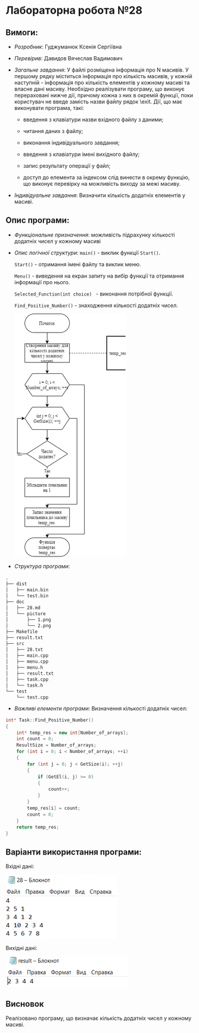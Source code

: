 # Лабораторна робота №28
## Вимоги:
* *Розробник*: Гуджуманюк Ксенія Сергіївна
* *Перевірив*: Давидов Вячеслав Вадимович
* *Загальне завдання*: У файлі розміщена інформація про N масивів. У першому рядку міститься інформація про кількість масивів, у кожній наступній - інформація про кількість елементів у кожному масиві та власне дані масиву. Необхідно реалізувати програму, що виконує перераховані нижче дії, причому кожна з них в окремій функції, поки користувач не введе замість назви файлу рядок \exit. Дії, що має виконувати програма, такі:

    * введення з клавіатури назви вхідного файлу з даними;

    * читання даних з файлу;

    * виконання індивідуального завдання;

    * введення з клавіатури імені вихідного файлу;

    * запис результату операції у файл;

    * доступ до елемента за індексом слід винести в окрему функцію, що виконує перевірку на можливість виходу за межі масиву.

* *Індивідуальне завдання*: Визначити кількість додатніх елементів у масиві.

## Опис програми:

* *Функціональне призначення*: можливість підрахунку кількості додатніх чисел у кожному масиві

* *Опис логічної структури*: 
  `main()` - виклик функції `Start()`.

  `Start()` - отримання імені файлу та виклик меню.

  `Menu()` - виведення на екран запиту на вибір функції та отримання інформації про нього.

  `Selected_Function(int choice) ` - виконaння потрібної функції.

  `Find_Positive_Number()` - знаходження кількості додатніх чисел.

  ![](picture/28.png)
* *Структура програми*:
```
.
├── dist
│   ├── main.bin
│   └── test.bin
├── doc
│   ├── 28.md
│   └── picture
│       ├── 1.png
│       └── 2.png
├── Makefile
├── result.txt
├── src
│   ├── 28.txt
│   ├── main.cpp
│   ├── menu.cpp
│   ├── menu.h
│   ├── result.txt
│   ├── task.cpp
│   └── task.h
└── test
    └── test.cpp
```

* *Важливі елементи програми*:
Визначення кількості додатніх чисел:
```c++
int* Task::Find_Positive_Number() 
{
	int* temp_res = new int[Number_of_arrays];
	int count = 0;
	ResultSize = Number_of_arrays;
	for (int i = 0; i < Number_of_arrays; ++i) 
	{
		for (int j = 0; j < GetSize(i); ++j) 
		{
			if (GetEl(i, j) >= 0) 
			{
				count++;
			}
		}
		temp_res[i] = count;
		count = 0;
	}
	return temp_res;
}
```
   
## Варіанти використання програми:
Вхідні дані:

![](picture/2.png)


Вихідні дані:

![](picture/1.png)
## Висновок
Реалізовано програму, що визначає кількість додатніх чисел у кожному масиві.